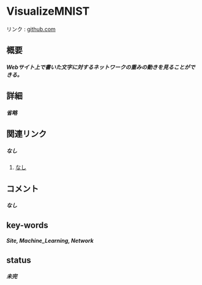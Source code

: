 # VisualizeMNIST

リンク : [github.com](https://github.com/okdalto/VisualizeMNIST)

## 概要
##### Webサイト上で書いた文字に対するネットワークの重みの動きを見ることができる。

## 詳細
##### 省略

## 関連リンク
##### なし
1. [なし]()

## コメント
##### なし

## key-words
##### Site, Machine_Learning, Network

## status
##### 未完
